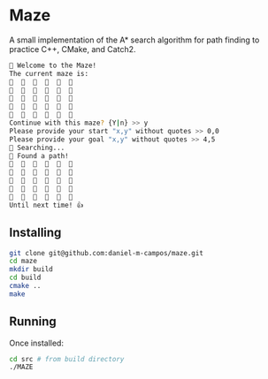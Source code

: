 # Maze

A small implementation of the A* search algorithm for path finding to practice C++, CMake, and Catch2.

```bash
👋 Welcome to the Maze!
The current maze is:
🌌  👾️  🌌  🌌  🌌  🌌  
🌌  👾️  🌌  🌌  🌌  🌌  
🌌  👾️  🌌  🌌  🌌  🌌  
🌌  👾️  🌌  🌌  🌌  🌌  
🌌  🌌  🌌  🌌  👾️  🌌  
Continue with this maze? {Y|n} >> y
Please provide your start "x,y" without quotes >> 0,0
Please provide your goal "x,y" without quotes >> 4,5
🔎 Searching...  
🤖 Found a path!
🚦  👾️  🌌  🌌  🌌  🌌  
🚀  👾️  🌌  🌌  🌌  🌌  
🚀  👾️  🌌  🌌  🌌  🌌  
🚀  👾️  🌌  🚀  🚀  🚀  
🚀  🚀  🚀  🚀  👾️  🏁  
Until next time! 👍
```

## Installing
```bash
git clone git@github.com:daniel-m-campos/maze.git
cd maze
mkdir build
cd build
cmake ..
make
```

## Running
Once installed:
```bash
cd src # from build directory
./MAZE
```